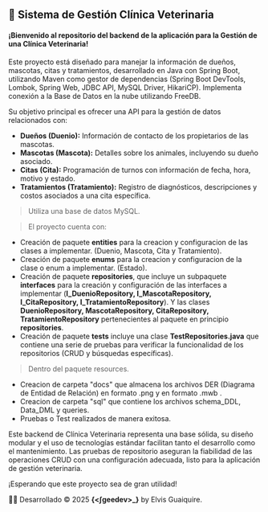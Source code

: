 ## 🐾 Sistema de Gestión Clínica Veterinaria

#### ¡Bienvenido al repositorio del backend de la aplicación para la Gestión de una Clínica Veterinaria!
<p>
Este proyecto está diseñado para manejar la información de dueños, mascotas, citas y tratamientos, desarrollado en Java con Spring Boot, utilizando Maven como gestor de dependencias (Spring Boot DevTools, Lombok, Spring Web, JDBC API, MySQL Driver, HikariCP). Implementa conexión a la Base de Datos en la nube utilizando FreeDB.
</p>

Su objetivo principal es ofrecer una API para la gestión de datos relacionados con:

- **Dueños (Duenio):** Información de contacto de los propietarios de las mascotas.
- **Mascotas (Mascota):** Detalles sobre los animales, incluyendo su dueño asociado.
- **Citas (Cita):** Programación de turnos con información de fecha, hora, motivo y estado.
- **Tratamientos (Tratamiento):** Registro de diagnósticos, descripciones y costos asociados a una cita específica.

> Utiliza una base de datos MySQL.

> El proyecto cuenta con:

- Creación de paquete **entities** para la creacion y configuracion de las clases a implementar. (Duenio, Mascota, Cita y Tratamiento).
- Creación de paquete **enums** para la creacion y configuracion de la clase o enum a implementar. (Estado).
- Creación de paquete **repositories**, que incluye un subpaquete **interfaces** para la creación y configuración de las interfaces a implementar (**I_DuenioRepository, I_MascotaRepository, I_CitaRepository, I_TratamientoRepository**). Y las clases **DuenioRepository, MascotaRepository, CitaRepository, TratamientoRepository** pertenecientes al paquete en principio **repositories**.
- Creación de paquete **tests** incluye una clase **TestRepositories.java** que contiene una serie de pruebas para verificar la funcionalidad de los repositorios (CRUD y búsquedas específicas).

> Dentro del paquete resources.
- Creacion de carpeta "docs" que almacena los archivos DER (Diagrama de Entidad de Relación) en formato .png y en formato .mwb .
- Creacion de carpeta "sql" que contiene los archivos schema_DDL, Data_DML y queries.
- Pruebas o Test realizados de manera exitosa.

<p>
Este backend de Clínica Veterinaria representa una base sólida, su diseño modular y el uso de tecnologías estándar facilitan tanto el desarrollo como el mantenimiento. Las pruebas de repositorio aseguran la fiabilidad de las operaciones CRUD con una configuración adecuada, listo para la aplicación de gestión veterinaria. 
  
¡Esperando que este proyecto sea de gran utilidad! 
</p>

🧑‍💻 Desarrollado © 2025 **{<∫geedev>_}** by Elvis Guaiquire.
